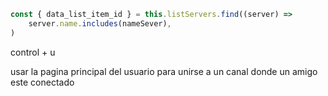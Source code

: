 ```js
const { data_list_item_id } = this.listServers.find((server) =>
    server.name.includes(nameSever),
)
```

control + u

usar la pagina principal del usuario para unirse a un canal donde un amigo este conectado